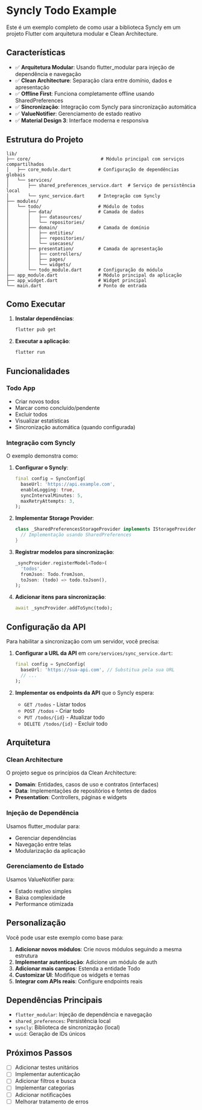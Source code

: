 # Syncly Todo Example

Este é um exemplo completo de como usar a biblioteca Syncly em um projeto Flutter com arquitetura modular e Clean Architecture.

## Características

- ✅ **Arquitetura Modular**: Usando flutter_modular para injeção de dependência e navegação
- ✅ **Clean Architecture**: Separação clara entre domínio, dados e apresentação
- ✅ **Offline First**: Funciona completamente offline usando SharedPreferences
- ✅ **Sincronização**: Integração com Syncly para sincronização automática
- ✅ **ValueNotifier**: Gerenciamento de estado reativo
- ✅ **Material Design 3**: Interface moderna e responsiva

## Estrutura do Projeto

```
lib/
├── core/                          # Módulo principal com serviços compartilhados
│   ├── core_module.dart          # Configuração de dependências globais
│   └── services/
│       ├── shared_preferences_service.dart  # Serviço de persistência local
│       └── sync_service.dart     # Integração com Syncly
├── modules/
│   └── todo/                     # Módulo de todos
│       ├── data/                 # Camada de dados
│       │   ├── datasources/
│       │   └── repositories/
│       ├── domain/               # Camada de domínio
│       │   ├── entities/
│       │   ├── repositories/
│       │   └── usecases/
│       ├── presentation/         # Camada de apresentação
│       │   ├── controllers/
│       │   ├── pages/
│       │   └── widgets/
│       └── todo_module.dart      # Configuração do módulo
├── app_module.dart               # Módulo principal da aplicação
├── app_widget.dart               # Widget principal
└── main.dart                     # Ponto de entrada
```

## Como Executar

1. **Instalar dependências**:
   ```bash
   flutter pub get
   ```

2. **Executar a aplicação**:
   ```bash
   flutter run
   ```

## Funcionalidades

### Todo App
- Criar novos todos
- Marcar como concluído/pendente
- Excluir todos
- Visualizar estatísticas
- Sincronização automática (quando configurada)

### Integração com Syncly

O exemplo demonstra como:

1. **Configurar o Syncly**:
   ```dart
   final config = SyncConfig(
     baseUrl: 'https://api.example.com',
     enableLogging: true,
     syncIntervalMinutes: 5,
     maxRetryAttempts: 3,
   );
   ```

2. **Implementar Storage Provider**:
   ```dart
   class _SharedPreferencesStorageProvider implements IStorageProvider {
     // Implementação usando SharedPreferences
   }
   ```

3. **Registrar modelos para sincronização**:
   ```dart
   _syncProvider.registerModel<Todo>(
     'todos',
     fromJson: Todo.fromJson,
     toJson: (todo) => todo.toJson(),
   );
   ```

4. **Adicionar itens para sincronização**:
   ```dart
   await _syncProvider.addToSync(todo);
   ```

## Configuração da API

Para habilitar a sincronização com um servidor, você precisa:

1. **Configurar a URL da API** em `core/services/sync_service.dart`:
   ```dart
   final config = SyncConfig(
     baseUrl: 'https://sua-api.com', // Substitua pela sua URL
     // ...
   );
   ```

2. **Implementar os endpoints da API** que o Syncly espera:
   - `GET /todos` - Listar todos
   - `POST /todos` - Criar todo
   - `PUT /todos/{id}` - Atualizar todo
   - `DELETE /todos/{id}` - Excluir todo

## Arquitetura

### Clean Architecture

O projeto segue os princípios da Clean Architecture:

- **Domain**: Entidades, casos de uso e contratos (interfaces)
- **Data**: Implementações de repositórios e fontes de dados
- **Presentation**: Controllers, páginas e widgets

### Injeção de Dependência

Usamos flutter_modular para:
- Gerenciar dependências
- Navegação entre telas
- Modularização da aplicação

### Gerenciamento de Estado

Usamos ValueNotifier para:
- Estado reativo simples
- Baixa complexidade
- Performance otimizada

## Personalização

Você pode usar este exemplo como base para:

1. **Adicionar novos módulos**: Crie novos módulos seguindo a mesma estrutura
2. **Implementar autenticação**: Adicione um módulo de auth
3. **Adicionar mais campos**: Estenda a entidade Todo
4. **Customizar UI**: Modifique os widgets e temas
5. **Integrar com APIs reais**: Configure endpoints reais

## Dependências Principais

- `flutter_modular`: Injeção de dependência e navegação
- `shared_preferences`: Persistência local
- `syncly`: Biblioteca de sincronização (local)
- `uuid`: Geração de IDs únicos

## Próximos Passos

- [ ] Adicionar testes unitários
- [ ] Implementar autenticação
- [ ] Adicionar filtros e busca
- [ ] Implementar categorias
- [ ] Adicionar notificações
- [ ] Melhorar tratamento de erros